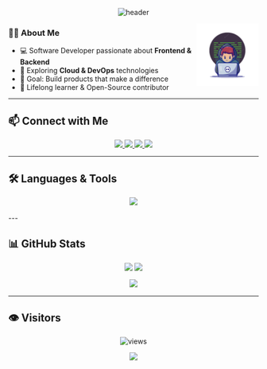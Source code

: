 <!-- HEADER IMAGE -->
<p align="center">
  <img src="https://capsule-render.vercel.app/api?type=waving&color=0:4F46E5,100:9333EA&height=200&section=header&text=Hi%20I'm%20Abdallah%20👋&fontSize=40&fontColor=FFFFFF&animation=fadeIn" alt="header"/>
</p>

<!-- ABOUT ME -->
<p align="center">
  <img align="right" src="https://raw.githubusercontent.com/mohamedelkashef15/mohamedelkashef15/main/github-profile.png" width="25%" alt="profile">
</p>

### 👨‍💻 About Me
- 💻 Software Developer passionate about **Frontend & Backend**  
- 🚀 Exploring **Cloud & DevOps** technologies  
- 🎯 Goal: Build products that make a difference  
- 🌱 Lifelong learner & Open-Source contributor  

---

## 📫 Connect with Me
<p align="center">
  <a href="https://facebook.com/AbdallahThyab1">
    <img src="https://img.shields.io/badge/Facebook-1877F2?style=for-the-badge&logo=facebook&logoColor=white"/>
  </a>
  <a href="https://linkedin.com/in/AbdallahThyab1">
    <img src="https://img.shields.io/badge/LinkedIn-0A66C2?style=for-the-badge&logo=linkedin&logoColor=white"/>
  </a>
  <a href="https://instagram.com/AbdallahThyab1">
    <img src="https://img.shields.io/badge/Instagram-E4405F?style=for-the-badge&logo=instagram&logoColor=white"/>
  </a>
  <a href="https://youtube.com/@AbdallahThyab1">
    <img src="https://img.shields.io/badge/YouTube-FF0000?style=for-the-badge&logo=youtube&logoColor=white"/>
  </a>
</p>

---
## 🛠️ Languages & Tools

<p align="center">
  <img src="https://skillicons.dev/icons?i=cpp,java,html,css,js,mysql,git,github,vscode,figma" height="50" />
  
</p>
---

## 📊 GitHub Stats
<p align="center">
  <img src="https://github-readme-stats.vercel.app/api?username=AbdallahThyab1&show_icons=true&theme=tokyonight&hide_border=true" height="165"/>
  <img src="https://streak-stats.demolab.com?user=AbdallahThyab1&theme=tokyonight&hide_border=true" height="165"/>
</p>

<p align="center">
  <img src="https://github-readme-stats.vercel.app/api/top-langs/?username=AbdallahThyab1&layout=compact&theme=tokyonight&hide_border=true"/>
</p>

---



## 👁️ Visitors
<p align="center">
  <img src="https://komarev.com/ghpvc/?username=AbdallahThyab1&style=flat-square&color=blueviolet" alt="views"/>
</p>

<p align="center">
  <img src="https://capsule-render.vercel.app/api?type=waving&color=0:9333EA,100:4F46E5&height=100&section=footer"/>
</p>
